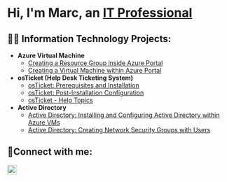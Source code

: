 <h1>Hi, I'm Marc, an <a href="https://www.linkedin.com/in/marc-eatmon-78b80b359/">IT Professional</a></h1>

<h2>👨‍💻 Information Technology Projects:</h2>

- <b>Azure Virtual Machine</b>
  - [Creating a Resource Group inside Azure Portal](https://github.com/marceatmon/azure-rg)
  - [Creating a Virtual Machine within Azure Portal](https://github.com/marceatmon/azure-vm)
- <b>osTicket (Help Desk Ticketing System)</b>
  - [osTicket: Prerequisites and Installation](https://github.com/marceatmon/osticket-prereqs)
  - [osTicket: Post-Installation Configuration](https://github.com/marceatmon/post-install-config)
  - [osTicket - Help Topics](https://github.com/marceatmon/help-topics)
- <b>Active Directory</b>
  - [Active Directory: Installing and Configuring Active Directory within Azure VMs](https://github.com/marceatmon/configure-ad)
  - [Active Directory: Creating Network Security Groups with Users](https://github.com/marceatmon/azure-network-protocols)

<h2>🤳Connect with me:</h2>

[<img align="left" alt="Marc | LinkedIn" width="22px" src="https://cdn.jsdelivr.net/npm/simple-icons@v3/icons/linkedin.svg" />][linkedin]

[linkedin]: https://www.linkedin.com/in/marc-eatmon-78b80b359/
